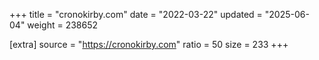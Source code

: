 +++
title = "cronokirby.com"
date = "2022-03-22"
updated = "2025-06-04"
weight = 238652

[extra]
source = "https://cronokirby.com"
ratio = 50
size = 233
+++
